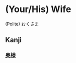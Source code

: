 # (Your/His) Wife
(Polite)
おくさま


## Kanji
### [奥](../Kanji/temp-kanji/奥.md)[様](../Kanji/kanji-dict/様.md)